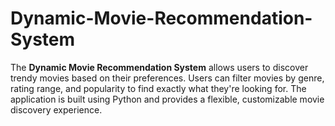 # Dynamic-Movie-Recommendation-System
The **Dynamic Movie Recommendation System** allows users to discover trendy movies based on their preferences. Users can filter movies by genre, rating range, and popularity to find exactly what they're looking for. The application is built using Python and provides a flexible, customizable movie discovery experience.
